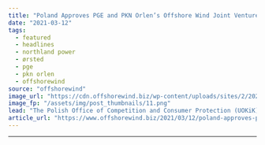 ```yaml
---
title: "Poland Approves PGE and PKN Orlen’s Offshore Wind Joint Ventures"
date: "2021-03-12"
tags: 
  - featured
  - headlines
  - northland power
  - ørsted
  - pge
  - pkn orlen
  - offshorewind
source: "offshorewind"
image_url: "https://cdn.offshorewind.biz/wp-content/uploads/sites/2/2021/03/12143005/Orsted_illustration1.png"
image_fp: "/assets/img/post_thumbnails/11.png"
lead: "The Polish Office of Competition and Consumer Protection (UOKiK) has approved the construction of"
article_url: "https://www.offshorewind.biz/2021/03/12/poland-approves-pge-and-pkn-orlens-offshore-wind-joint-ventures/"
---
```


---
